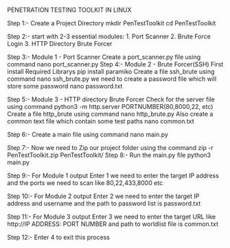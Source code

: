 PENETRATION TESTING TOOLKIT IN LINUX

Step 1:-
        Create a Project Directory
            mkdir PenTestToolkit
            cd PenTestToolkit

Step 2:-
        start with 2-3 essential modules:
        1. Port Scanner
        2. Brute Force Login
        3. HTTP Directory Brute Forcer

Step 3:-
        Module 1 - Port Scanner
        Create a port_scanner.py file using command 
            nano port_scanner.py
Step 4:-
        Module 2 - Brute Forcer(SSH)
            First install Required Librarys
                pip install paramiko
            Create a file ssh_brute using command
                nano ssh_brute.py
            we need to create a password file which will store some password
                nano password.txt

Step 5:-
        Module 3 - HTTP directory Brute Forcer
            Check for the server file using command
                python3 -m http.server PORTNUMBER(80,8000,22, etc)
            Create a file http_brute using command
                nano http_brute.py
            Also create a common text file which contain some test paths
                nano common.txt

Step 6:-
        Create a main file using command
            nano main.py 

Step 7:- 
        Now we need to Zip our project folder using the command
            zip -r PenTestToolkit.zip PenTestToolkit/
Step 8:-
        Run the main.py file
            python3 main.py

Step 9:-
        For Module 1 output 
        Enter 1
        we need to enter the target IP address and the ports we need to scan like 80,22,433,8000 etc

Step 10:-
        For Module 2 output 
        Enter 2
        we need to enter the target IP address and username and the path to password list is password.txt

Step 11:-
        For Module 3 output
        Enter 3
        we need to enter the target URL like http://IP ADDRESS: PORT NUMBER
        and path to worldlist file is common.txt

Step 12:-
        Enter 4 to exit this process



